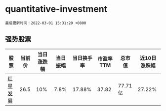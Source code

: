 # quantitative-investment

`最后更新时间：2022-03-01 15:31:20 +0800`

## 强势股票

|股票|当前价|当日涨跌幅|当日振幅|当日换手率|市盈率TTM|总市值|近10日涨跌幅|
|----|----|----|----|----|----|----|----|
|[红星发展](https://xueqiu.com/S/SH600367)|26.5|10%|7.8%|17.88%|37.82|77.71亿|27.22%|
